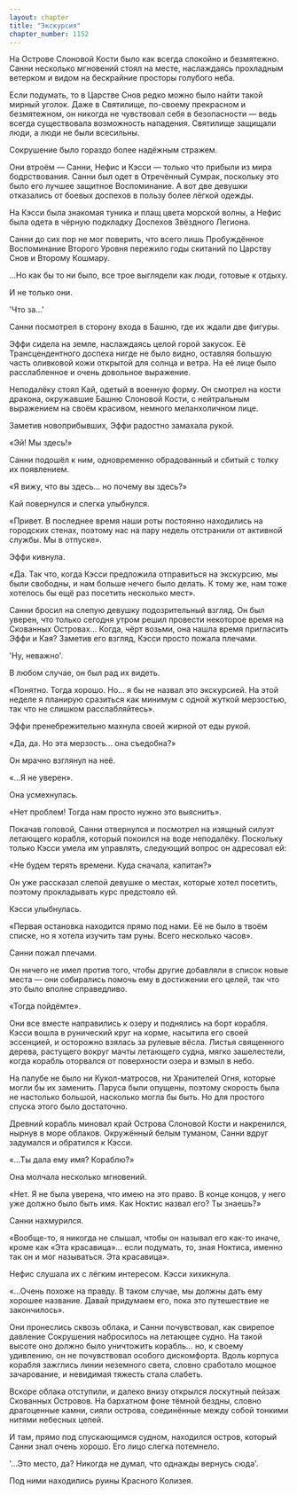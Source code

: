 ```yaml
---
layout: chapter
title: "Экскурсия"
chapter_number: 1152
---
```


На Острове Слоновой Кости было как всегда спокойно и безмятежно. Санни несколько мгновений стоял на месте, наслаждаясь прохладным ветерком и видом на бескрайние просторы голубого неба.

Если подумать, то в Царстве Снов редко можно было найти такой мирный уголок. Даже в Святилище, по-своему прекрасном и безмятежном, он никогда не чувствовал себя в безопасности — ведь всегда существовала возможность нападения. Святилище защищали люди, а люди не были всесильны.

Сокрушение было гораздо более надёжным стражем.

Они втроём — Санни, Нефис и Кэсси — только что прибыли из мира бодрствования. Санни был одет в Отречённый Сумрак, поскольку это было его лучшее защитное Воспоминание. А вот две девушки отказались от боевых доспехов в пользу более лёгкой одежды.

На Кэсси была знакомая туника и плащ цвета морской волны, а Нефис была одета в чёрную подкладку Доспехов Звёздного Легиона.

Санни до сих пор не мог поверить, что всего лишь Пробуждённое Воспоминание Второго Уровня пережило годы скитаний по Царству Снов и Второму Кошмару.

...Но как бы то ни было, все трое выглядели как люди, готовые к отдыху.

И не только они.

'Что за...'

Санни посмотрел в сторону входа в Башню, где их ждали две фигуры.

Эффи сидела на земле, наслаждаясь целой горой закусок. Её Трансцендентного доспеха нигде не было видно, оставляя большую часть оливковой кожи открытой для солнца и ветра. На её лице было расслабленное и очень довольное выражение.

Неподалёку стоял Кай, одетый в военную форму. Он смотрел на кости дракона, окружавшие Башню Слоновой Кости, с нейтральным выражением на своём красивом, немного меланхоличном лице.

Заметив новоприбывших, Эффи радостно замахала рукой.

«Эй! Мы здесь!»

Санни подошёл к ним, одновременно обрадованный и сбитый с толку их появлением.

«Я вижу, что вы здесь... но почему вы здесь?»

Кай повернулся и слегка улыбнулся.

«Привет. В последнее время наши роты постоянно находились на городских стенах, поэтому нас на пару недель отстранили от активной службы. Мы в отпуске».

Эффи кивнула.

«Да. Так что, когда Кэсси предложила отправиться на экскурсию, мы были свободны, и нам больше нечего было делать. К тому же, нам тоже хотелось бы ещё раз посетить несколько мест».

Санни бросил на слепую девушку подозрительный взгляд. Он был уверен, что только сегодня утром решил провести некоторое время на Скованных Островах... Когда, чёрт возьми, она нашла время пригласить Эффи и Кая? Заметив его взгляд, Кэсси просто пожала плечами.

'Ну, неважно'.

В любом случае, он был рад их видеть.

«Понятно. Тогда хорошо. Но... я бы не назвал это экскурсией. На этой неделе я планирую сразиться как минимум с одной жуткой мерзостью, так что не слишком расслабляйтесь».

Эффи пренебрежительно махнула своей жирной от еды рукой.

«Да, да. Но эта мерзость... она съедобна?»

Он мрачно взглянул на неё.

«...Я не уверен».

Она усмехнулась.

«Нет проблем! Тогда нам просто нужно это выяснить».

Покачав головой, Санни отвернулся и посмотрел на изящный силуэт летающего корабля, который покоился на воде неподалёку. Поскольку только Кэсси умела им управлять, следующий вопрос он адресовал ей:

«Не будем терять времени. Куда сначала, капитан?»

Он уже рассказал слепой девушке о местах, которые хотел посетить, поэтому прокладывать курс предстояло ей.

Кэсси улыбнулась.

«Первая остановка находится прямо под нами. Её не было в твоём списке, но я хотела изучить там руны. Всего несколько часов».

Санни пожал плечами.

Он ничего не имел против того, чтобы другие добавляли в список новые места — они собирались помочь ему в достижении его целей, так что это было вполне справедливо.

«Тогда пойдёмте».

Они все вместе направились к озеру и поднялись на борт корабля. Кэсси вошла в рунический круг на корме, насытила его своей эссенцией, и осторожно взялась за рулевые вёсла. Листья священного дерева, растущего вокруг мачты летающего судна, мягко зашелестели, когда корабль оторвался от поверхности озера и взмыл в небо.

На палубе не было ни Кукол-матросов, ни Хранителей Огня, которые могли бы их заменить. Паруса были опущены, поэтому скорость была не настолько большой, насколько могла бы быть. Но для простого спуска этого было достаточно.

Древний корабль миновал край Острова Слоновой Кости и накренился, нырнув в море облаков. Окружённый белым туманом, Санни вдруг задумался и обратился к Кэсси.

«...Ты дала ему имя? Кораблю?»

Она молчала несколько мгновений.

«Нет. Я не была уверена, что имею на это право. В конце концов, у него уже должно было быть имя. Как Ноктис назвал его? Ты знаешь?»

Санни нахмурился.

«Вообще-то, я никогда не слышал, чтобы он называл его как-то иначе, кроме как «Эта красавица»... если подумать, то, зная Ноктиса, именно так он и мог называться. Эта красавица».

Нефис слушала их с лёгким интересом. Кэсси хихикнула.

«...Очень похоже на правду. В таком случае, мы должны дать ему хорошее название. Давай придумаем его, пока это путешествие не закончилось».

Они пронеслись сквозь облака, и Санни почувствовал, как свирепое давление Сокрушения набросилось на летающее судно. На такой высоте оно должно было уничтожить корабль... но, к своему удивлению, он не почувствовал особого дискомфорта. Вдоль корпуса корабля зажглись линии неземного света, словно сработало мощное зачарование, и невидимая тяжесть стала слабеть.

Вскоре облака отступили, и далеко внизу открылся лоскутный пейзаж Скованных Островов. На бархатном фоне тёмной бездны, словно драгоценные камни, сияли острова, соединённые между собой тонкими нитями небесных цепей.

И там, прямо под спускающимся судном, находился остров, который Санни знал очень хорошо. Его лицо слегка потемнело.

'...Это место, да? Никогда не думал, что однажды вернусь сюда'.

Под ними находились руины Красного Колизея.